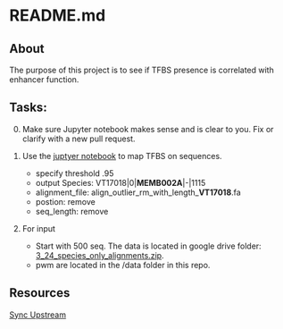 # README.md

## About 

The purpose of this project is to see if TFBS presence is correlated with enhancer function.

## Tasks:

0. Make sure Jupyter notebook makes sense and is clear to you. Fix or clarify with a new pull request.

1. Use the [juptyer notebook](https://github.com/DiscoveryDNA/map_motif/blob/master/code/Motif_Scoring_and_Extraction.ipynb) to map TFBS on sequences. 
	- specify threshold .95
	- output Species: VT17018|0|**MEMB002A**|-|1115
	- alignment_file: align_outlier_rm_with_length_**VT17018**.fa
	- postion: remove
	- seq_length: remove

2. For input
    -  Start with 500 seq. The data is located in google drive folder: [3_24_species_only_alignments.zip](https://drive.google.com/drive/folders/19LV8QSPFbsEvglt785RUDKcxHoOiQ5rX).  
    -  pwm are located in the /data folder in this repo.

## Resources

[Sync Upstream](https://help.github.com/articles/syncing-a-fork/)
